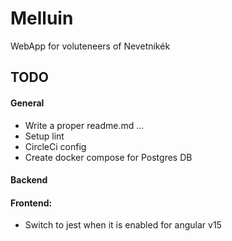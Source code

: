 # Melluin
WebApp for voluteneers of Nevetnikék

## TODO

#### General
- Write a proper readme.md ...
- Setup lint
- CircleCi config
- Create docker compose for Postgres DB

#### Backend

#### Frontend:
- Switch to jest when it is enabled for angular v15